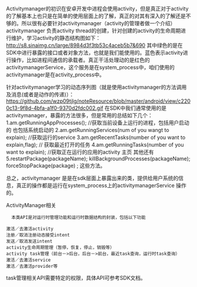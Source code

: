 Activitymanager的初识在安卓开发中进程会使用activity，但是真正对于activity的了解基本上也只是在简单的使用层面上的了解，真正的对其有深入的了解还是不够的。所以很有必要针对activitymanager（activity的管理者做一个介绍）
activitymanager 负责activity thread的创建，针对创建的activity的生命周期进行维护，学习activity的静态结构图如下：
http://s8.sinaimg.cn/large/8984d3f3tb53c4aceb5b7&690
 其中绿色的是在SDK中进行暴露的接口或者对象方法，也就是我们能使用的。蓝色表示activity进行操作，比如进程间通信的承载者。真正干活处理动的是红色的activitymanagerService，这个服务是在system_process中，咱们使用的activitymanager是在activity_process中。

针对activitymanager学习的动态序列图（就是使用activitymanager的方法调用及消息(或者是动作的传递)）：
https://github.com/wzp09tjlg/noteResource/blob/master/android/view/c2200c13-9f8d-4bfa-a1f0-9370d2fdc002.gif
在SDK中我们通常使用的是activitymanager，暴露的方法很多，但是常用的总结如下几个：
1.am.getRunningAppProcesses();  //获取当前设备上运行的进程，包括用户启动的 也包括系统启动的
2.am.getRunningServices(num of you wangt to explain); //获取运行的service
3.am.getRecentTasks(number of you want to explain,flag); // 获取最近打开的任务
4.am.getRunningTasks(number of you want to explain);  //获取正在运行的应用的activity 主页
其他还有 5.restartPackage(packageName);   killBackgroundProcesses(packageName);    forceStopPackage(package) ; 这些方法。

总之，activitymanager 是是在sdk层面上暴露出来的类，提供给用户系统的信息，真正的操作都是运行在system_process上的activitymanagerService 操作的。
 
ActivityManager相关

      本类API是对运行时管理功能和运行时数据结构的封装，包括以下功能

    激活／去激活activity
    注册／取消注册动态接受intent
    发送／取消发送intent
    activity生命周期管理（暂停，恢复，停止，销毁等）
    activity task管理（前台－>后台，后台－>前台，最近task查询，运行时task查询）
    激活／去激活service
    激活／去激活provider等

task管理相关API需要特定的权限，具体API可参考SDK文档。